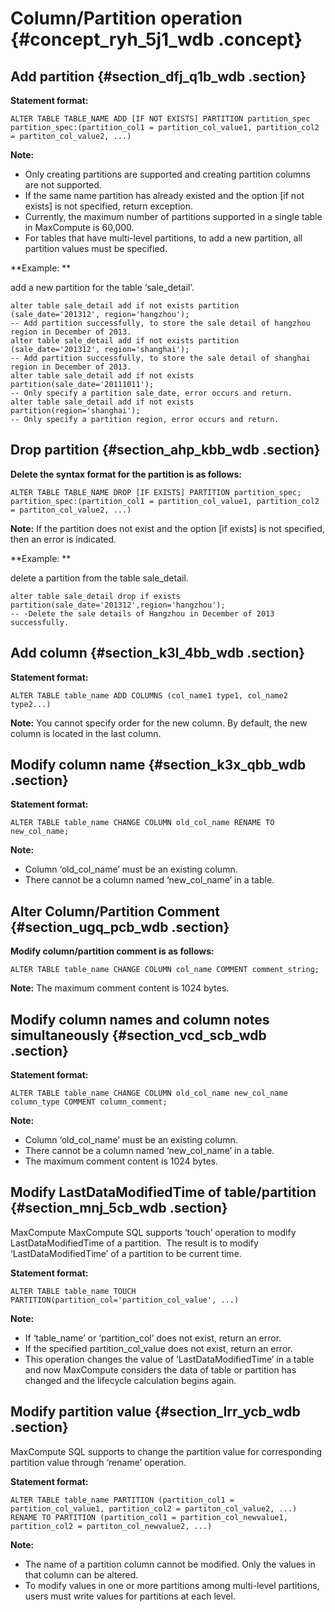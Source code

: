 # Column/Partition operation {#concept_ryh_5j1_wdb .concept}

## Add partition {#section_dfj_q1b_wdb .section}

**Statement format:**

```
ALTER TABLE TABLE_NAME ADD [IF NOT EXISTS] PARTITION partition_spec
partition_spec:(partition_col1 = partition_col_value1, partition_col2 = partiton_col_value2, ...)
```

**Note:** 

-   Only creating partitions are supported and creating partition columns are not supported.
-   If the same name partition has already existed and the option \[if not exists\] is not specified, return exception.
-   Currently, the maximum number of partitions supported in a single table in MaxCompute is 60,000.
-   For tables that have multi-level partitions, to add a new partition, all partition values must be specified.

**Example: **

add a new partition for the table ‘sale\_detail’.

```
alter table sale_detail add if not exists partition (sale_date='201312', region='hangzhou');
-- Add partition successfully, to store the sale detail of hangzhou region in December of 2013.
alter table sale_detail add if not exists partition (sale_date='201312', region='shanghai');
-- Add partition successfully, to store the sale detail of shanghai region in December of 2013.
alter table sale_detail add if not exists partition(sale_date='20111011');
-- Only specify a partition sale_date, error occurs and return.
alter table sale_detail add if not exists partition(region='shanghai');
-- Only specify a partition region, error occurs and return.
```

## Drop partition {#section_ahp_kbb_wdb .section}

**Delete the syntax format for the partition is as follows:**

```
ALTER TABLE TABLE_NAME DROP [IF EXISTS] PARTITION partition_spec;
partition_spec:(partition_col1 = partition_col_value1, partition_col2 = partiton_col_value2, ...)
```

**Note:** If the partition does not exist and the option \[if exists\] is not specified, then an error is indicated.

**Example: **

delete a partition from the table sale\_detail.

```
alter table sale_detail drop if exists partition(sale_date='201312',region='hangzhou'); 
-- -Delete the sale details of Hangzhou in December of 2013 successfully.
```

## Add column {#section_k3l_4bb_wdb .section}

**Statement format:**

```
ALTER TABLE table_name ADD COLUMNS (col_name1 type1, col_name2 type2...)
```

**Note:** You cannot specify order for the new column. By default, the new column is located in the last column.

## Modify column name {#section_k3x_qbb_wdb .section}

**Statement format:**

```
ALTER TABLE table_name CHANGE COLUMN old_col_name RENAME TO new_col_name;
```

**Note:** 

-   Column ‘old\_col\_name’ must be an existing column.
-   There cannot be a column named ‘new\_col\_name’ in a table.

## Alter Column/Partition Comment {#section_ugq_pcb_wdb .section}

**Modify column/partition comment is as follows:**

```
ALTER TABLE table_name CHANGE COLUMN col_name COMMENT comment_string;
```

**Note:** The maximum comment content is 1024 bytes.

## Modify column names and column notes simultaneously {#section_vcd_scb_wdb .section}

**Statement format:**

```
ALTER TABLE table_name CHANGE COLUMN old_col_name new_col_name column_type COMMENT column_comment;
```

**Note:** 

-   Column ‘old\_col\_name’ must be an existing column.
-   There cannot be a column named ‘new\_col\_name’ in a table.
-   The maximum comment content is 1024 bytes.

## Modify LastDataModifiedTime of table/partition {#section_mnj_5cb_wdb .section}

MaxCompute MaxCompute SQL supports ‘touch’ operation to modify LastDataModifiedTime of a partition.  The result is to modify ‘LastDataModifiedTime’ of a partition to be current time.

**Statement format:**

```
ALTER TABLE table_name TOUCH PARTITION(partition_col='partition_col_value', ...)
```

**Note:** 

-   If ‘table\_name’ or ‘partition\_col’ does not exist, return an error.
-   If the specified partition\_col\_value does not exist, return an error.
-   This operation changes the value of ‘LastDataModifiedTime’ in a table and now MaxCompute considers the data of table or partition has changed and the lifecycle calculation begins again.

## Modify partition value {#section_lrr_ycb_wdb .section}

MaxCompute SQL supports to change the partition value for corresponding partition value through ‘rename’ operation.

**Statement format:**

```
ALTER TABLE table_name PARTITION (partition_col1 = partition_col_value1, partition_col2 = partiton_col_value2, ...) 
RENAME TO PARTITION (partition_col1 = partition_col_newvalue1, partition_col2 = partiton_col_newvalue2, ...)
```

**Note:** 

-   The name of a partition column cannot be modified. Only the values in that column can be altered.
-   To modify values in one or more partitions among multi-level partitions, users must write values for partitions at each level.

